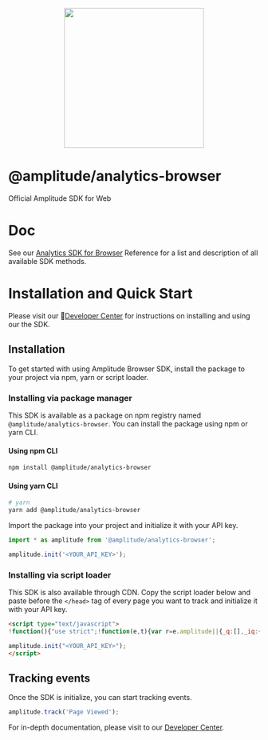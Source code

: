 <p align="center">
  <a href="https://amplitude.com" target="_blank" align="center">
    <img src="https://static.amplitude.com/lightning/46c85bfd91905de8047f1ee65c7c93d6fa9ee6ea/static/media/amplitude-logo-with-text.4fb9e463.svg" width="280">
  </a>
  <br />
</p>

# @amplitude/analytics-browser

Official Amplitude SDK for Web

# Doc

See our [Analytics SDK for Browser](https://amplitude.github.io/Amplitude-TypeScript/modules/_amplitude_analytics_browser.html) Reference for a list and description of all available SDK methods.

# Installation and Quick Start

Please visit our :100:[Developer Center](https://www.docs.developers.amplitude.com/data/sdks/browser-2/) for instructions on installing and using our the SDK.

## Installation

To get started with using Amplitude Browser SDK, install the package to your project via npm, yarn or script loader.

### Installing via package manager

This SDK is available as a package on npm registry named `@amplitude/analytics-browser`. You can install the package using npm or yarn CLI.

#### Using npm CLI

```sh
npm install @amplitude/analytics-browser
```

#### Using yarn CLI

```sh
# yarn
yarn add @amplitude/analytics-browser
```

Import the package into your project and initialize it with your API key.

```ts
import * as amplitude from '@amplitude/analytics-browser';

amplitude.init('<YOUR_API_KEY>');
```

### Installing via script loader

This SDK is also available through CDN. Copy the script loader below and paste before the `</head>` tag of every page you want to track and initialize it with your API key.

<!-- README_SNIPPET_BLOCK -->
```html
<script type="text/javascript">
!function(){"use strict";!function(e,t){var r=e.amplitude||{_q:[],_iq:{}};if(r.invoked)e.console&&console.error&&console.error("Amplitude snippet has been loaded.");else{var n=function(e,t){e.prototype[t]=function(){return this._q.push({name:t,args:Array.prototype.slice.call(arguments,0)}),this}},s=function(e,t,r){return function(n){e._q.push({name:t,args:Array.prototype.slice.call(r,0),resolve:n})}},o=function(e,t,r){e[t]=function(){if(r)return{promise:new Promise(s(e,t,Array.prototype.slice.call(arguments)))};!function(e,t,r){e._q.push({name:t,args:Array.prototype.slice.call(r,0)})}(e,t,Array.prototype.slice.call(arguments))}},i=function(e){for(var t=0;t<y.length;t++)o(e,y[t],!1);for(var r=0;r<g.length;r++)o(e,g[r],!0)};r.invoked=!0;var c=t.createElement("script");c.type="text/javascript",c.integrity="sha384-HHE+7ARVPvFIibBmchsFCueMMHscBxlCCC8Pa67zNA4eIww5IfamqKfgUCxIYF0M",c.crossOrigin="anonymous",c.async=!0,c.src="https://cdn.amplitude.com/libs/analytics-browser-2.16.1-min.js.gz",c.onload=function(){e.amplitude.runQueuedFunctions||console.log("[Amplitude] Error: could not load SDK")};var a=t.getElementsByTagName("script")[0];a.parentNode.insertBefore(c,a);for(var u=function(){return this._q=[],this},l=["add","append","clearAll","prepend","set","setOnce","unset","preInsert","postInsert","remove","getUserProperties"],p=0;p<l.length;p++)n(u,l[p]);r.Identify=u;for(var d=function(){return this._q=[],this},f=["getEventProperties","setProductId","setQuantity","setPrice","setRevenue","setRevenueType","setReceipt","setReceiptSig","setCurrency","setEventProperties"],v=0;v<f.length;v++)n(d,f[v]);r.Revenue=d;var y=["getDeviceId","setDeviceId","getSessionId","setSessionId","getUserId","setUserId","setOptOut","setTransport","reset","extendSession"],g=["init","add","remove","track","logEvent","identify","groupIdentify","setGroup","revenue","flush"];i(r),r.createInstance=function(e){return r._iq[e]={_q:[]},i(r._iq[e]),r._iq[e]},e.amplitude=r}}(window,document)}();

amplitude.init("<YOUR_API_KEY>");
</script>
```
<!-- / OF README_SNIPPET_BLOCK -->

## Tracking events

Once the SDK is initialize, you can start tracking events.

```ts
amplitude.track('Page Viewed');
```

For in-depth documentation, please visit to our [Developer Center](https://www.docs.developers.amplitude.com/data/sdks/sdk-quickstart/#browser).
